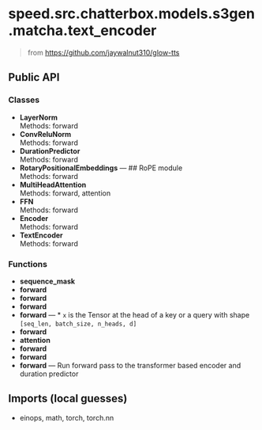 # speed.src.chatterbox.models.s3gen.matcha.text_encoder

> from https://github.com/jaywalnut310/glow-tts 

## Public API

### Classes
- **LayerNorm**  
  Methods: forward
- **ConvReluNorm**  
  Methods: forward
- **DurationPredictor**  
  Methods: forward
- **RotaryPositionalEmbeddings** — ## RoPE module  
  Methods: forward
- **MultiHeadAttention**  
  Methods: forward, attention
- **FFN**  
  Methods: forward
- **Encoder**  
  Methods: forward
- **TextEncoder**  
  Methods: forward

### Functions
- **sequence_mask**
- **forward**
- **forward**
- **forward**
- **forward** — * `x` is the Tensor at the head of a key or a query with shape `[seq_len, batch_size, n_heads, d]`
- **forward**
- **attention**
- **forward**
- **forward**
- **forward** — Run forward pass to the transformer based encoder and duration predictor

## Imports (local guesses)
- einops, math, torch, torch.nn